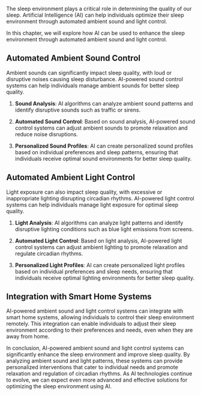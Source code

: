 
The sleep environment plays a critical role in determining the quality of our sleep. Artificial Intelligence (AI) can help individuals optimize their sleep environment through automated ambient sound and light control.

In this chapter, we will explore how AI can be used to enhance the sleep environment through automated ambient sound and light control.

Automated Ambient Sound Control
-------------------------------

Ambient sounds can significantly impact sleep quality, with loud or disruptive noises causing sleep disturbance. AI-powered sound control systems can help individuals manage ambient sounds for better sleep quality.

1. **Sound Analysis**: AI algorithms can analyze ambient sound patterns and identify disruptive sounds such as traffic or sirens.

2. **Automated Sound Control**: Based on sound analysis, AI-powered sound control systems can adjust ambient sounds to promote relaxation and reduce noise disruptions.

3. **Personalized Sound Profiles**: AI can create personalized sound profiles based on individual preferences and sleep patterns, ensuring that individuals receive optimal sound environments for better sleep quality.

Automated Ambient Light Control
-------------------------------

Light exposure can also impact sleep quality, with excessive or inappropriate lighting disrupting circadian rhythms. AI-powered light control systems can help individuals manage light exposure for optimal sleep quality.

1. **Light Analysis**: AI algorithms can analyze light patterns and identify disruptive lighting conditions such as blue light emissions from screens.

2. **Automated Light Control**: Based on light analysis, AI-powered light control systems can adjust ambient lighting to promote relaxation and regulate circadian rhythms.

3. **Personalized Light Profiles**: AI can create personalized light profiles based on individual preferences and sleep needs, ensuring that individuals receive optimal lighting environments for better sleep quality.

Integration with Smart Home Systems
-----------------------------------

AI-powered ambient sound and light control systems can integrate with smart home systems, allowing individuals to control their sleep environment remotely. This integration can enable individuals to adjust their sleep environment according to their preferences and needs, even when they are away from home.

In conclusion, AI-powered ambient sound and light control systems can significantly enhance the sleep environment and improve sleep quality. By analyzing ambient sound and light patterns, these systems can provide personalized interventions that cater to individual needs and promote relaxation and regulation of circadian rhythms. As AI technologies continue to evolve, we can expect even more advanced and effective solutions for optimizing the sleep environment using AI.
